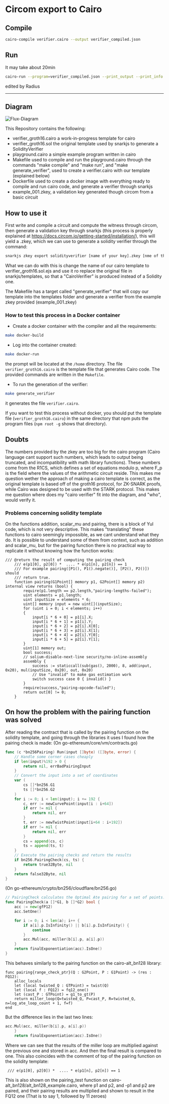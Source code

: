 # Circom export to Cairo

## Compile

```bash
cairo-compile verifier.cairo --output verifier_compiled.json
```

## Run

It may take about 20min

```bash
cairo-run --program=verifier_compiled.json --print_output --print_info --relocate_prints --layout=all --tracer
```

edited by Radius

---

## Diagram

![Flux-Diagram](Flux-Diagram.drawio.png "Flux-Diagram")

This Repository contains the following:

- verifier_groth16.cairo a work-in-progress template for cairo
- verifier_groth16.sol the original template used by snarkjs to generate a SolidityVerifier
- playground.cairo a simple example program written in cairo
- Makefile used to compile and run the playground.cairo through the commands "make compile" and "make run", and "make generate_verifier", used to create a verifier.cairo with our template (explained below)
- Dockerfile used to create a docker image with everything ready to compile and run cairo code, and generate a verifier through snarkjs
- example_001.zkey, a validation key generated though circom from a basic circuit

## How to use it

First write and compile a circuit and compute the witness through circom, then generate a validation key through snarkjs (this process is properly explained at https://docs.circom.io/getting-started/installation/), this will yield a .zkey, which we can use to generate a solidity verifier through the command:

```bash
snarkjs zkey export solidityverifier [name of your key].zkey [nme of the verifier produced]
```

What we can do with this is change the name of our cairo template to verifier_groth16.sol.ejs and use it ro replace the original file in snarkjs/templates, so that a "CairoVerifier" is produced instead of a Solidity one.

The Makefile has a target called "generate_verifier" that will copy our template into the templates folder and generate a verifier from the example zkey provided (example_001.zkey)

### How to test this process in a Docker container

- Create a docker container with the compiler and all the requirements:

```bash
make docker-build
```

- Log into the container created:

```bash
make docker-run
```

the prompt will be located at the `/home` directory. The file `verifier_groth16.cairo` is the template file that generates Cairo code. The provided commands are written in the `Makefile`.

- To run the generation of the verifier:

```bash
make generate_verifier
```

it generates the file `verifier.cairo`.

If you want to test this process without docker, you should put the template file (`verifier_groth16.cairo`) in the same directory that npm puts the program files (`npm root -g` shows that directory).

## Doubts

The numbers provided by the zkey are too big for the cairo program (Cairo language cant support such numbers, which leads to output being truncated, and incompatibility with math library functions). These numbers come from the R1CS, which defines a set of equations modulo p, where F_p is the field where the values of the arithmetic circuit reside. This makes me question wether the approach of making a cairo template is correct, as the original template is based off of the groth16 protocol, for ZK-SNARK proofs, while Cairo was designed to be used with the STARK protocol. This makes me question where does my "cairo verifier" fit into the diagram, and "who", would verify it.

### Problems concerning solidity template

On the functions addition, scalar_mu and pairing, there is a block of Yul code, which is not very descriptive. This makes "translating" these functions to cairo seemingly impossible, as we cant understand what they do. It is possible to understand some of them from context, such as addition and scalar_mu, but for the pairing function there is no practical way to replicate it without knowing how the function works:

```solidity
/// @return the result of computing the pairing check
    /// e(p1[0], p2[0]) *  .... * e(p1[n], p2[n]) == 1
    /// For example pairing([P1(), P1().negate()], [P2(), P2()]) should
    /// return true.
    function pairing(G1Point[] memory p1, G2Point[] memory p2) internal view returns (bool) {
        require(p1.length == p2.length,"pairing-lengths-failed");
        uint elements = p1.length;
        uint inputSize = elements * 6;
        uint[] memory input = new uint[](inputSize);
        for (uint i = 0; i < elements; i++)
        {
            input[i * 6 + 0] = p1[i].X;
            input[i * 6 + 1] = p1[i].Y;
            input[i * 6 + 2] = p2[i].X[0];
            input[i * 6 + 3] = p2[i].X[1];
            input[i * 6 + 4] = p2[i].Y[0];
            input[i * 6 + 5] = p2[i].Y[1];
        }
        uint[1] memory out;
        bool success;
        // solium-disable-next-line security/no-inline-assembly
        assembly {
            success := staticcall(sub(gas(), 2000), 8, add(input, 0x20), mul(inputSize, 0x20), out, 0x20)
            // Use "invalid" to make gas estimation work
            switch success case 0 { invalid() }
        }
        require(success,"pairing-opcode-failed");
        return out[0] != 0;
    }
```

## On how the problem with the pairing function was solved

After reading the contract that is called by the pairing function on the solidity template, and going through the libraries it uses I found how the pairing check is made:
(On go-ethereum/core/vm/contracts.go)

```go
func (c *bn256Pairing) Run(input []byte) ([]byte, error) {
	// Handle some corner cases cheaply
	if len(input)%192 > 0 {
		return nil, errBadPairingInput
	}
	// Convert the input into a set of coordinates
	var (
		cs []*bn256.G1
		ts []*bn256.G2
	)
	for i := 0; i < len(input); i += 192 {
		c, err := newCurvePoint(input[i : i+64])
		if err != nil {
			return nil, err
		}
		t, err := newTwistPoint(input[i+64 : i+192])
		if err != nil {
			return nil, err
		}
		cs = append(cs, c)
		ts = append(ts, t)
	}
	// Execute the pairing checks and return the results
	if bn256.PairingCheck(cs, ts) {
		return true32Byte, nil
	}
	return false32Byte, nil
}
```

(On go-ethereum/crypto/bn256/cloudflare/bn256.go)

```go
// PairingCheck calculates the Optimal Ate pairing for a set of points.
func PairingCheck(a []*G1, b []*G2) bool {
	acc := new(gfP12)
	acc.SetOne()

	for i := 0; i < len(a); i++ {
		if a[i].p.IsInfinity() || b[i].p.IsInfinity() {
			continue
		}
		acc.Mul(acc, miller(b[i].p, a[i].p))
	}
	return finalExponentiation(acc).IsOne()
}
```

This behaves similarly to the pairing function on the cairo-alt_bn128 library:

```cairo
func pairing{range_check_ptr}(Q : G2Point, P : G1Point) -> (res : FQ12):
    alloc_locals
    let (local twisted_Q : GTPoint) = twist(Q)
    let (local f : FQ12) = fq12_one()
    let (cast_P : GTPoint) = g1_to_gt(P)
    return miller_loop(Q=twisted_Q, P=cast_P, R=twisted_Q, n=log_ate_loop_count + 1, f=f)
end
```

But the difference lies in the last two lines:

```go
acc.Mul(acc, miller(b[i].p, a[i].p))
	}
	return finalExponentiation(acc).IsOne()
```

Where we can see that the results of the miller loop are multiplied against the previous one and stored in acc.
And then the final result is compared to one. This also coincides with the comment of top of the pairing function on the solidity template:

```solidity
 /// e(p1[0], p2[0]) *  .... * e(p1[n], p2[n]) == 1
```

This is also shown on the pairing_test function on cairo-alt_bn128/alt_bn128_example.cairo, where p1 and p2, and -p1 and p2 are paired, and their pairing results are multiplied and shown to result in the FQ12 one (That is to say 1, followed by 11 zeroes)
